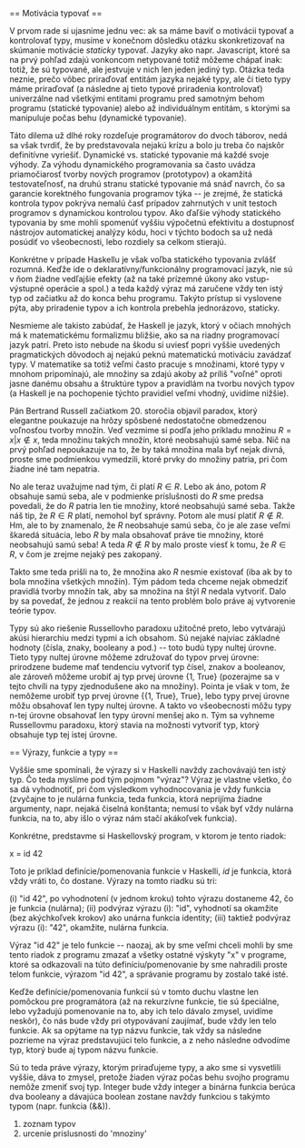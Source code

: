 == Motivácia typovať ==

V prvom rade si ujasnime jednu vec: ak sa máme baviť o motivácii typovať a
kontrolovať typy,
musíme v konečnom dôsledku otázku skonkretizovať na skúmanie motivácie
_staticky_ typovať. Jazyky ako napr. Javascript, ktoré sa na prvý
pohľad zdajú vonkoncom netypované totiž môžeme chápať inak: totiž, že sú
typované, ale jestvuje v nich len jeden jediný typ. Otázka teda neznie, prečo
vôbec priraďovať entitám jazyka nejaké typy, ale či
tieto typy máme priraďovať (a následne aj tieto typové priradenia kontrolovať)
univerzálne nad všetkými entitami programu pred samotným behom programu
(statické typovanie)
alebo až individuálnym entitám, s ktorými sa manipuluje počas behu (dynamické typovanie).

Táto dilema už dlhé roky rozdeľuje programátorov do dvoch táborov, nedá sa
však tvrdiť, že by predstavovala nejakú krízu a bolo ju treba čo najskôr
definitívne vyriešiť. Dynamické vs. statické typovanie má každé svoje výhody.
Za výhodu dynamického programovania sa často uvádza priamočiarosť tvorby nových
programov (prototypov) a okamžitá testovateľnosť, na druhú stranu statické
typovanie má snáď navrch, čo sa garancie korektného fungovania programov týka
-- je zrejmé, že statická kontrola typov pokrýva nemalú časť prípadov
zahrnutých v unit testoch programov s dynamickou kontrolou typov. Ako ďaľšie
výhody statického typovania by sme mohli spomenúť vyššiu výpočetnú
efektivitu a dostupnosť nástrojov automatickej analýzy kódu, hoci v týchto
bodoch sa už nedá posúdiť vo všeobecnosti, lebo rozdiely sa celkom stierajú.

Konkrétne v prípade Haskellu je však voľba statického typovania zvlášť
rozumná. Keďže ide o deklaratívny/funkcionálny programovací jazyk, nie sú
v ňom žiadne vedľajšie efekty (až na také prízemné úkony ako vstup-výstupné
operácie a spol.) a teda každý výraz má zaručene vždy ten istý typ od začiatku
až do konca behu programu. Takýto prístup si vyslovene pýta, aby priradenie
typov a ich kontrola prebehla jednorázovo, staticky.

Nesmieme ale takisto zabúdať, že Haskell je jazyk, ktorý v očiach mnohých má
k matematickému formalizmu bližšie,
ako sa na riadny programovací jazyk patrí. Preto isto nebude na škodu si
uviesť popri vyššie uvedených pragmatických dôvodoch aj nejakú peknú
matematickú motiváciu zavádzať typy. V matematike sa totiž veľmi často pracuje
s množinami, ktoré typy v mnohom pripomínajú, ale množiny sa zdajú akoby až
príliš "voľné" oproti jasne danému obsahu a štruktúre typov a
pravidlám na tvorbu nových typov (a Haskell je na pochopenie týchto pravidiel
veľmi vhodný, uvidíme nižšie).

Pán Bertrand Russell začiatkom 20. storočia objavil paradox, ktorý elegantne
poukazuje na hrôzy spôsbené nedostatočne obmedzenou voľnosťou tvorby množín.
Veď vezmime si podľa jeho príkladu množinu $R = {x | x \not\in x}$, teda
množinu takých množín, ktoré neobsahujú samé seba. Nič na prvý pohľad
nepoukazuje na to, že by taká množina mala byť nejak divná, proste sme
podmienkou vymedzili, ktoré prvky do množiny patria, pri čom žiadne iné
tam nepatria.

No ale teraz uvažujme nad tým, či platí $R \in R$. Lebo ak áno, potom $R$
obsahuje samú seba, ale v podmienke príslušnosti do $R$ sme predsa povedali,
že do $R$ patria len tie množiny, ktoré neobsahujú samé seba. Takže náš
tip, že $R \in R$ platí, nemohol byť správny. Potom ale musí platiť $R \not\in
R$. Hm, ale to by znamenalo, že $R$ neobsahuje samú seba, čo je ale zase veľmi
škaredá situácia, lebo $R$ by mala obsahovať práve tie množiny, ktoré
neobsahujú samú seba! A teda $R \not\in R$ by malo proste viesť k tomu, že $R
\in R$, v čom je zrejme nejaký pes zakopaný.

Takto sme teda prišli na to, že množina ako $R$ nesmie existovať (iba ak by to
bola množina všetkých množín). Tým pádom teda chceme nejak obmedziť pravidlá
tvorby množín tak, aby sa množina na štýl $R$ nedala vytvoriť. Dalo by sa
povedať, že jednou z reakcií na tento problém bolo práve aj vytvorenie teórie
typov.

Typy sú ako riešenie Russellovho paradoxu užitočné preto, lebo
vytvárajú akúsi hierarchiu medzi typmi a ich obsahom. Sú nejaké najviac
základné hodnoty (čísla, znaky, booleany a pod.) -- toto budú typy nultej
úrovne. Tieto typy nultej úrovne môžeme združovať do
typov prvej úrovne: prirodzene budeme mať tendenciu vytvoriť typ čísel, znakov
a booleanov, ale zároveň môžeme urobiť aj typ prvej úrovne {1, True}
(pozerajme sa v tejto chvíli na typy zjednodušene ako na množiny). Pointa
je však v tom, že nemôžeme urobiť typ prvej úrovne {{1, True}, True}, lebo
typy prvej úrovne môžu obsahovať len typy nultej úrovne. A takto vo
všeobecnosti môžu typy n-tej úrovne obsahovať len typy úrovní menšej ako n.
Tým sa vyhneme Russellovmu paradoxu, ktorý stavia na možnosti vytvoriť typ,
ktorý obsahuje typ tej istej úrovne.

== Výrazy, funkcie a typy ==

Vyššie sme spomínali, že výrazy si v Haskelli navždy zachovávajú ten istý typ.
Čo teda
myslíme pod tým pojmom "výraz"? Výraz je vlastne všetko, čo sa dá vyhodnotiť,
pri čom výsledkom vyhodnocovania je vždy funkcia (zvyčajne to je nulárna
funkcia, teda funkcia, ktorá neprijíma žiadne argumenty, napr. nejaká čiselná
konštanta; nemusí to však byť vždy nulárna funkcia, na to, aby išlo o výraz
nám stačí akákoľvek funkcia).

Konkrétne, predstavme si Haskellovský program, v ktorom je tento riadok:

  x = id 42

Toto je príklad definície/pomenovania funkcie v Haskelli, $id$ je funkcia,
ktorá vždy vráti to, čo dostane.
Výrazy na tomto riadku sú tri:

(i) "id 42", po vyhodnotení (v jednom kroku) tohto výrazu dostaneme $42$, čo je funkcia (nulárna);
(ii) podvýraz výrazu (i): "id", vyhodnotí sa okamžite (bez akýchkoľvek krokov) ako unárna funkcia identity;
(iii) taktiež podvýraz výrazu (i): "42", okamžite, nulárna funkcia.

Výraz "id 42" je telo funkcie
-- naozaj, ak by sme veľmi chceli mohli by sme tento riadok z programu zmazať
a všetky ostatné výskyty "x" v programe, ktoré sa odkazovali na túto
definíciu/pomenovanie by sme nahradili proste telom funkcie, výrazom "id 42",
a správanie programu by zostalo také isté.

Keďže definície/pomenovania funkcií sú v tomto duchu vlastne len pomôckou pre
programátora (až na rekurzívne funkcie, tie sú špeciálne, lebo vyžadujú
pomenovanie na to, aby ich telo dávalo zmysel, uvidíme neskôr), čo nás bude
vždy pri otypovávaní zaujímať, bude vždy len telo funkcie. Ak sa opýtame na
typ názvu funkcie, tak vždy sa následne pozrieme na výraz predstavujúci telo
funkcie, a z neho následne odvodíme typ, ktorý bude aj typom názvu funkcie.

Sú to teda práve výrazy, ktorým priraďujeme typy, a ako sme si vysvetlili
vyššie, dáva to zmysel, pretože žiaden výraz počas behu svojho programu nemôže
zmeniť svoj typ. Integer bude vždy integer a binárna funkcia berúca dva
booleany a dávajúca boolean zostane navždy funkciou s takýmto typom (napr. funkcia (&&)).

1. zoznam typov
2. urcenie prislusnosti do 'mnoziny'
